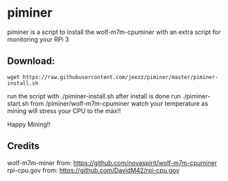 
# piminer
piminer is a script to install the wolf-m7m-cpuminer with an extra script for monitoring your RPi 3
## Download: 
```shell
wget https://raw.githubusercontent.com/jeezz/piminer/master/piminer-install.sh
```
run the script with ./piminer-install.sh
after install is done run ./piminer-start.sh from /piminer/wolf-m7m-cpuminer
watch your temperature as mining will stress your CPU to the max!!

Happy Mining!!

## Credits

wolf-m7m-miner from: https://github.com/novaspirit/wolf-m7m-cpuminer
rpi-cpu.gov from: https://github.com/DavidM42/rpi-cpu.gov

